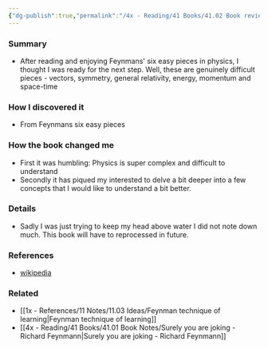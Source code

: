 ```yaml
---
{"dg-publish":true,"permalink":"/4x - Reading/41 Books/41.02 Book reviews/Six Not-So-Easy Pieces Einstein's Relativity, Symmetry and Space-Time - Richard Feynman/","title":"Six Not-So-Easy Pieces Einstein's Relativity, Symmetry and Space-Time - Richard Feynman","noteIcon":"","created":"2023-05-08T12:26:37.000+03:00","updated":"2024-02-14T20:17:40.597+03:00"}
---
```



### Summary
- After reading and enjoying Feynmans' six easy pieces in physics, I thought I was ready for the next step. Well, these are genuinely difficult pieces - vectors, symmetry, general relativity, energy, momentum and space-time

### How I discovered it
- From Feynmans six easy pieces

### How the book changed me
- First it was humbling: Physics is super complex and difficult to understand
- Secondly it has piqued my interested to delve a bit deeper into a few concepts that I would like to understand a bit better.

### Details
- Sadly I was just trying to keep my head above water I did not note down much. This book will have to reprocessed in future.

### References
- [wikipedia](https://en.wikipedia.org/wiki/The_Feynman_Lectures_on_Physics) 

### Related
- [[1x - References/11 Notes/11.03 Ideas/Feynman technique of learning\|Feynman technique of learning]]
- [[4x - Reading/41 Books/41.01 Book Notes/Surely you are joking - Richard Feynmann\|Surely you are joking - Richard Feynmann]]
